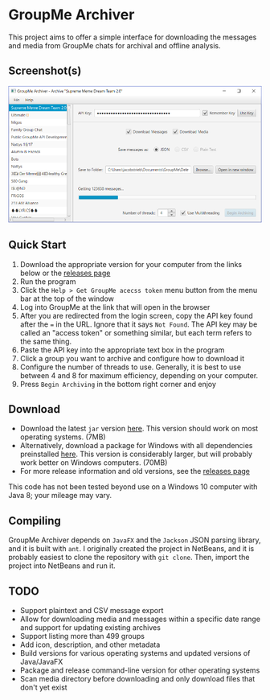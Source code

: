 # GroupMe Archiver

This project aims to offer a simple interface for downloading the messages and media from GroupMe chats for archival and offline analysis.


## Screenshot(s)

![Main Screenshot](https://github.com/jstrieb/GroupMe-Archiver/blob/master/doc/screenshots/main.png?raw=true)


## Quick Start

1. Download the appropriate version for your computer from the links below or the [releases page](https://github.com/jstrieb/GroupMe-Archiver/releases)
2. Run the program
3. Click the `Help > Get GroupMe acecss token` menu button from the menu bar at the top of the window
4. Log into GroupMe at the link that will open in the browser
5. After you are redirected from the login screen, copy the API key found after the `=` in the URL. Ignore that it says `Not Found`. The API key may be called an "access token" or something similar, but each term refers to the same thing.
6. Paste the API key into the appropriate text box in the program
7. Click a group you want to archive and configure how to download it
8. Configure the number of threads to use. Generally, it is best to use between 4 and 8 for maximum efficiency, depending on your computer.
9. Press `Begin Archiving` in the bottom right corner and enjoy


## Download

- Download the latest `jar` version [here](https://github.com/jstrieb/GroupMe-Archiver/releases/download/v1.0/GroupMeArchiver-v1.0-jar.zip). This version should work on most operating systems. (7MB)
- Alternatively, download a package for Windows with all dependencies preinstalled [here](https://github.com/jstrieb/GroupMe-Archiver/releases/download/v1.0/GroupMeArchiver-v1.0-windows.zip). This version is considerably larger, but will probably work better on Windows computers. (70MB)
- For more release information and old versions, see the [releases page](https://github.com/jstrieb/GroupMe-Archiver/releases)

This code has not been tested beyond use on a Windows 10 computer with Java 8; your mileage may vary.


## Compiling

GroupMe Archiver depends on `JavaFX` and the `Jackson` JSON parsing library, and it is built with `ant`. I originally created the project in NetBeans, and it is probably easiest to clone the repository with `git clone`. Then, import the project into NetBeans and run it.


## TODO

- Support plaintext and CSV message export
- Allow for downloading media and messages within a specific date range and support for updating existing archives
- Support listing more than 499 groups
- Add icon, description, and other metadata
- Build versions for various operating systems and updated versions of Java/JavaFX
- Package and release command-line version for other operating systems
- Scan media directory before downloading and only download files that don't
  yet exist
